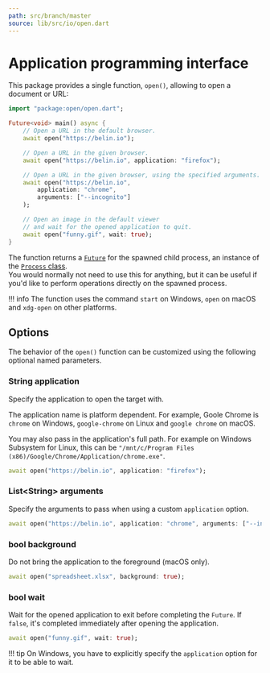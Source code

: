```yaml
---
path: src/branch/master
source: lib/src/io/open.dart
---
```


# Application programming interface
This package provides a single function, `open()`, allowing to open a document or URL:

``` dart
import "package:open/open.dart";

Future<void> main() async {
	// Open a URL in the default browser.
	await open("https://belin.io");

	// Open a URL in the given browser.
	await open("https://belin.io", application: "firefox");

	// Open a URL in the given browser, using the specified arguments.
	await open("https://belin.io",
		application: "chrome",
		arguments: ["--incognito"]
	);

	// Open an image in the default viewer
	// and wait for the opened application to quit.
	await open("funny.gif", wait: true);
}
```

The function returns a [`Future`](https://api.dart.dev/stable/dart-async/Future-class.html) for the spawned child process, an instance of the [`Process` class](https://api.dart.dev/stable/dart-io/Process-class.html).  
You would normally not need to use this for anything, but it can be useful if you'd like to perform operations directly on the spawned process.

!!! info
	The function uses the command `start` on Windows, `open` on macOS and `xdg-open` on other platforms.

## Options
The behavior of the `open()` function can be customized using the following optional named parameters.

### String **application**
Specify the application to open the target with.

The application name is platform dependent. For example, Goole Chrome is `chrome` on Windows, `google-chrome` on Linux and `google chrome` on macOS.

You may also pass in the application's full path. For example on Windows Subsystem for Linux, this can be `"/mnt/c/Program Files (x86)/Google/Chrome/Application/chrome.exe"`.

``` dart
await open("https://belin.io", application: "firefox");
```

### List&lt;String&gt; **arguments**
Specify the arguments to pass when using a custom `application` option.

``` dart
await open("https://belin.io", application: "chrome", arguments: ["--incognito"]);
```

### bool **background**
Do not bring the application to the foreground (macOS only).

``` dart
await open("spreadsheet.xlsx", background: true);
```

### bool **wait**
Wait for the opened application to exit before completing the `Future`. If `false`, it's completed immediately after opening the application.

``` dart
await open("funny.gif", wait: true);
```

!!! tip
	On Windows, you have to explicitly specify the `application` option for it to be able to wait.
